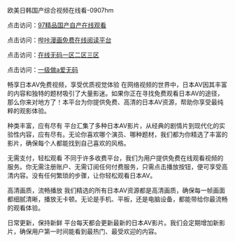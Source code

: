 欧美日韩国产综合视频在线看-0907hm

点击访问：<a href="https://heiliaoow5kzm.pages.dev">97精品国产自产在线观看</a>

点击访问：<a href="https://heiliaoxwd5i8.pages.dev">哔咔漫画免费在线阅读平台</a>

点击访问：<a href="https://heiliaowt0d7p.pages.dev">在线无码一区二区三区</a>

点击访问：<a href="https://heiliaozj3tjd.pages.dev">一级做a爱无码</a>

畅享日本AV免费视频，享受优质视觉体验
在网络视频的世界中，日本AV因其丰富的内容和独特的题材吸引了大量影迷。如果你正在寻找免费观看日本AV的途径，那么你来对地方了！本平台为你提供免费、高清的日本AV资源，帮助你享受最纯粹的观影体验。

种类丰富，应有尽有
平台汇集了多种日本AV影片，从经典的剧情片到现代化的实验性内容，应有尽有。无论你喜欢哪个演员、哪种题材，我们都为你精选了丰富的影片，确保每个人都能找到自己喜欢的风格。

无需支付，轻松观看
不同于许多收费平台，我们为用户提供免费在线观看视频的服务。你无需注册账户、无需订阅任何付费服务，只需点击播放按钮，便可享受高清内容。没有任何繁琐的步骤，让你轻松观看日本AV。

高清画质，流畅播放
我们精选的所有日本AV资源都是高清画质，确保每一帧画面都细腻清晰，播放无卡顿。无论是手机、平板，还是电脑设备，都能带给你最流畅的观看体验。

日常更新，保持新鲜
平台每天都会更新最新的日本AV影片。我们会定期增加新影片，确保用户第一时间能看到最热门、最受欢迎的内容。


<span style="display:none;">[Canonical link]( ）</span>
